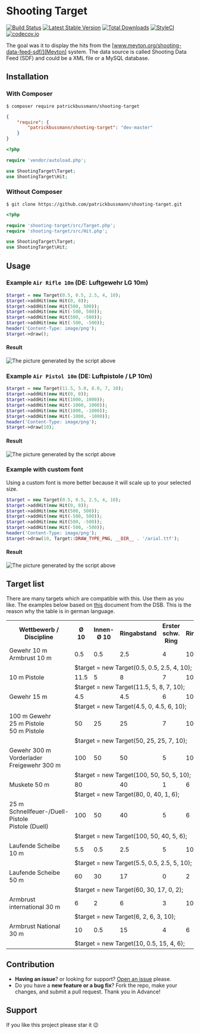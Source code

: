 Shooting Target
===============

[![Build Status](https://travis-ci.org/patrickbussmann/shooting-target.svg?branch=master)](https://travis-ci.org/patrickbussmann/shooting-target)
[![Latest Stable Version](https://poser.pugx.org/patrickbussmann/shooting-target/v/stable.png)](https://packagist.org/packages/patrickbussmann/shooting-target)
[![Total Downloads](https://poser.pugx.org/patrickbussmann/shooting-target/downloads.png)](https://packagist.org/packages/patrickbussmann/shooting-target)
[![StyleCI](https://styleci.io/repos/100169534/shield?branch=master)](https://styleci.io/repos/100169534)
[![codecov.io](https://codecov.io/github/patrickbussmann/shooting-target/coverage.svg?branch=master)](https://codecov.io/github/patrickbussmann/shooting-target?branch=master)

The goal was it to display the hits from the [www.meyton.org/shooting-data-feed-sdf/](Meyton) system.
The data source is called Shooting Data Feed (SDF) and could be a XML file or a MySQL database.

## Installation

### With Composer

```
$ composer require patrickbussmann/shooting-target
```

```json
{
    "require": {
        "patrickbussmann/shooting-target": "dev-master"
    }
}
```

```php
<?php

require 'vendor/autoload.php';

use ShootingTarget\Target;
use ShootingTarget\Hit;
```

### Without Composer

```
$ git clone https://github.com/patrickbussmann/shooting-target.git
```

```php
<?php

require 'shooting-target/src/Target.php';
require 'shooting-target/src/Hit.php';

use ShootingTarget\Target;
use ShootingTarget\Hit;
```

## Usage

### Example `Air Rifle 10m` (DE: Luftgewehr LG 10m)

```php
$target = new Target(0.5, 0.5, 2.5, 4, 10);
$target->addHit(new Hit(0, 0));
$target->addHit(new Hit(500, 500));
$target->addHit(new Hit(-500, 500));
$target->addHit(new Hit(500, -500));
$target->addHit(new Hit(-500, -500));
header('Content-Type: image/png');
$target->draw();
```

#### Result

![The picture generated by the script above](https://raw.githubusercontent.com/patrickbussmann/shooting-target/master/resources/img/lg10.jpg)

### Example `Air Pistol 10m` (DE: Luftpistole / LP 10m)

```php
$target = new Target(11.5, 5.0, 8.0, 7, 10);
$target->addHit(new Hit(0, 0));
$target->addHit(new Hit(1000, 1000));
$target->addHit(new Hit(-1000, 1000));
$target->addHit(new Hit(1000, -1000));
$target->addHit(new Hit(-1000, -1000));
header('Content-Type: image/png');
$target->draw(10);
```

#### Result

![The picture generated by the script above](https://raw.githubusercontent.com/patrickbussmann/shooting-target/master/resources/img/lp10.jpg)

### Example with custom font
Using a custom font is more better because it will scale up to your selected size.

```php
$target = new Target(0.5, 0.5, 2.5, 4, 10);
$target->addHit(new Hit(0, 0));
$target->addHit(new Hit(500, 500));
$target->addHit(new Hit(-500, 500));
$target->addHit(new Hit(500, -500));
$target->addHit(new Hit(-500, -500));
header('Content-Type: image/png');
$target->draw(10, Target::DRAW_TYPE_PNG, __DIR__ . '/arial.ttf');
```

#### Result

![The picture generated by the script above](https://raw.githubusercontent.com/patrickbussmann/shooting-target/master/resources/img/lg10-custom-font.jpg)

## Target list

There are many targets which are compatible with this. Use them as you like.
The examples below based on [this](http://www.dsb.de/media/PDF/Statuten/Sportordnung/SpO_2015/Teil_0_-_Allgemeiner_Teil_closed.pdf) document from the DSB.
This is the reason why the table is in german language.

<table>
    <tr><th>Wettbewerb / Discipline</th><th>Ø 10</th><th>Innen-Ø 10</th><th>Ringabstand</th><th>Erster schw. Ring</th><th>Ringzahl</th><th>Status</th></tr>
    <tr><td>Gewehr 10 m<br />Armbrust 10 m</td><td>0.5</td><td>0.5</td><td>2.5</td><td>4</td><td>10</td><td>✅</tr>
    <tr><td></td><td colspan="7">$target = new Target(0.5, 0.5, 2.5, 4, 10);</td></tr>
    <tr><td>10 m Pistole</td><td>11.5</td><td>5</td><td>8</td><td>7</td><td>10</td><td>✅</tr>
    <tr><td></td><td colspan="7">$target = new Target(11.5, 5, 8, 7, 10);</td></tr>
    <tr><td>Gewehr 15 m</td><td>4.5</td><td>&nbsp;</td><td>4.5</td><td>6</td><td>10</td><td>❔</tr>
    <tr><td></td><td colspan="7">$target = new Target(4.5, 0, 4.5, 6, 10);</td></tr>
    <tr><td>100 m Gewehr<br />25 m Pistole<br />50 m Pistole</td><td>50</td><td>25</td><td>25</td><td>7</td><td>10</td><td>❔</tr>
    <tr><td></td><td colspan="7">$target = new Target(50, 25, 25, 7, 10);</td></tr>
    <tr><td>Gewehr 300 m<br />Vorderlader Freigewehr 300 m</td><td>100</td><td>50</td><td>50</td><td>5</td><td>10</td><td>❔</tr>
    <tr><td></td><td colspan="7">$target = new Target(100, 50, 50, 5, 10);</td></tr>
    <tr><td>Muskete 50 m</td><td>80</td><td>&nbsp;</td><td>40</td><td>1</td><td>6</td><td>❔</tr>
    <tr><td></td><td colspan="7">$target = new Target(80, 0, 40, 1, 6);</td></tr>
    <tr><td>25 m Schnellfeuer-/Duell-Pistole<br />Pistole (Duell)</td><td>100</td><td>50</td><td>40</td><td>5</td><td>6</td><td>❔</tr>
    <tr><td></td><td colspan="7">$target = new Target(100, 50, 40, 5, 6);</td></tr>
    <tr><td>Laufende Scheibe 10 m</td><td>5.5</td><td>0.5</td><td>2.5</td><td>5</td><td>10</td><td>❔</tr>
    <tr><td></td><td colspan="7">$target = new Target(5.5, 0.5, 2.5, 5, 10);</td></tr>
    <tr><td>Laufende Scheibe 50 m</td><td>60</td><td>30</td><td>17</td><td>0</td><td>2</td><td>❔</tr>
    <tr><td></td><td colspan="7">$target = new Target(60, 30, 17, 0, 2);</td></tr>
    <tr><td>Armbrust international 30 m</td><td>6</td><td>2</td><td>6</td><td>3</td><td>10</td><td>❔</tr>
    <tr><td></td><td colspan="7">$target = new Target(6, 2, 6, 3, 10);</td></tr>
    <tr><td>Armbrust National 30 m</td><td>10</td><td>0.5</td><td>15</td><td>4</td><td>6</td><td>❔</tr>
    <tr><td></td><td colspan="7">$target = new Target(10, 0.5, 15, 4, 6);</td></tr>
</table>

## Contribution
- **Having an issue**? or looking for support? [Open an issue](https://github.com/patrickbussmann/shooting-target/issues/new) please.
- Do you have a **new feature or a bug fix**? Fork the repo, make your changes, and submit a pull request. Thank you in Advance!

## Support
If you like this project please star it 😉

